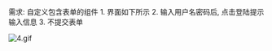 需求: 自定义包含表单的组件 1. 界面如下所示 2. 输入用户名密码后, 点击登陆提示输入信息 3. 不提交表单

![4.gif](http://ww1.sinaimg.cn/large/005NUwyggy1gblx6t5wm6g30e405zt9j.gif)
